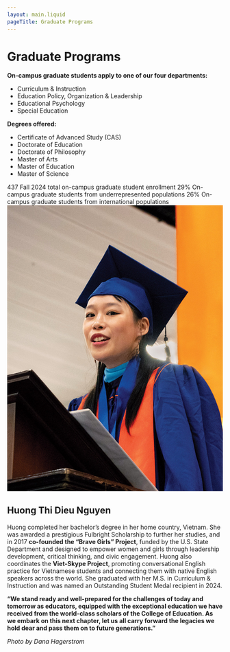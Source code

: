 ```yaml
---
layout: main.liquid
pageTitle: Graduate Programs
---
```

<div id="main-h1" class="main-h1-line"><ilw-content width="page">

# Graduate Programs

</ilw-content></div>

<ilw-columns width="page">
<ilw-content>

**On-campus graduate students apply to one of our four departments:**
* Curriculum & Instruction
* Education Policy, Organization & Leadership
* Educational Psychology
* Special Education

**Degrees offered:**
* Certificate of Advanced Study (CAS)
* Doctorate of Education
* Doctorate of Philosophy
* Master of Arts
* Master of Education
* Master of Science

</ilw-content>

<div>
<ilw-statistic class="orange"><span slot="stat">437</span> Fall 2024 total on-campus graduate student enrollment</ilw-statistic>
<ilw-statistic><span slot="stat">29%</span> On-campus graduate students from underrepresented populations</ilw-statistic>
<ilw-statistic class="orange"><span slot="stat">26%</span> On-campus graduate students from international populations</ilw-statistic>
</div>

</ilw-columns>

<ilw-columns gap="20px" theme="gray">
<div class="ilw-image-cover"><img src="/img/programs/nguyen.jpg" alt=""></div>
<ilw-content theme="gray" mode="inset">

## Huong Thi Dieu Nguyen

Huong completed her bachelor’s degree in her home country, Vietnam. She was awarded a prestigious Fulbright Scholarship to further her studies, and in 2017 **co-founded the “Brave Girls” Project**, funded by the U.S. State Department and designed to empower women and girls through leadership development, critical thinking, and civic engagement. Huong also coordinates the **Viet-Skype Project**, promoting conversational English practice for Vietnamese students and connecting them with native English speakers across the world. She graduated with her M.S. in Curriculum & Instruction and was named an Outstanding Student Medal recipient in 2024.

**“We stand ready and well-prepared for the challenges of today and tomorrow as educators, equipped with the exceptional education we have received from the world-class scholars of the College of Education. As we embark on this next chapter, let us all carry forward the legacies we hold dear and pass them on to future generations.”**

*Photo by Dana Hagerstrom*

</ilw-content>

</ilw-columns>